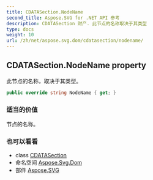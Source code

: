 ```yaml
---
title: CDATASection.NodeName
second_title: Aspose.SVG for .NET API 参考
description: CDATASection 财产. 此节点的名称取决于其类型
type: docs
weight: 10
url: /zh/net/aspose.svg.dom/cdatasection/nodename/
---
```

## CDATASection.NodeName property

此节点的名称，取决于其类型。

```csharp
public override string NodeName { get; }
```

### 适当的价值

节点的名称。

### 也可以看看

* class [CDATASection](../)
* 命名空间 [Aspose.Svg.Dom](../../cdatasection/)
* 部件 [Aspose.SVG](../../../)


